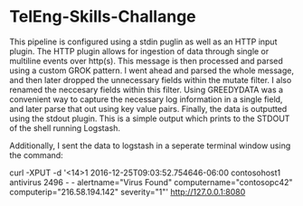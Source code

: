 # TelEng-Skills-Challange
This pipeline is configured using a stdin puglin as well as an HTTP input plugin. The HTTP plugin allows for ingestion of data through single or multiline events over http(s). 
This message is then processed and parsed using a custom GROK pattern. I went ahead and parsed the whole message, and then later dropped the unnecessary fields within the mutate filter.
I also renamed the neccesary fields within this filter. Using GREEDYDATA was a convenient way to capture the necessary log information in a single field, and later parse that out using key value pairs.
Finally, the data is outputted using the stdout plugin. This is a simple output which prints to the STDOUT of the shell running Logstash.

Additionally, I sent the data to logstash in a seperate terminal window using the command:

curl -XPUT -d '<14>1 2016-12-25T09:03:52.754646-06:00 contosohost1 antivirus 2496 - - alertname="Virus Found" computername="contosopc42" computerip="216.58.194.142" severity="1"' http://127.0.0.1:8080
